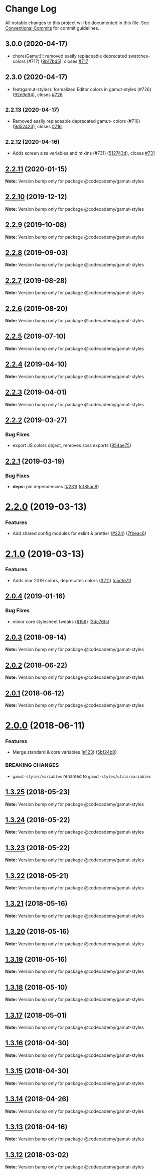 # Change Log

All notable changes to this project will be documented in this file.
See [Conventional Commits](https://conventionalcommits.org) for commit guidelines.

## 3.0.0 (2020-04-17)

* chore(Gamut)!: removed easily replaceable deprecated swatches- colors (#717) ([9b17bd5](https://github.com/RyzacInc/client-modules/commit/9b17bd5)), closes [#717](https://github.com/RyzacInc/client-modules/issues/717)





## 2.3.0 (2020-04-17)

* feat(gamut-styles): formalized Editor colors in gamut-styles (#726) ([92e9e94](https://github.com/RyzacInc/client-modules/commit/92e9e94)), closes [#726](https://github.com/RyzacInc/client-modules/issues/726)





## <small>2.2.13 (2020-04-17)</small>

* Removed easily replaceable deprecated gamut- colors (#716) ([9d52423](https://github.com/RyzacInc/client-modules/commit/9d52423)), closes [#716](https://github.com/RyzacInc/client-modules/issues/716)





## <small>2.2.12 (2020-04-16)</small>

* Adds screen size variables and mixins (#731) ([512743d](https://github.com/RyzacInc/client-modules/commit/512743d)), closes [#731](https://github.com/RyzacInc/client-modules/issues/731)





## [2.2.11](https://github.com/RyzacInc/client-modules/compare/@codecademy/gamut-styles@2.2.10...@codecademy/gamut-styles@2.2.11) (2020-01-15)

**Note:** Version bump only for package @codecademy/gamut-styles





## [2.2.10](https://github.com/RyzacInc/client-modules/compare/@codecademy/gamut-styles@2.2.9...@codecademy/gamut-styles@2.2.10) (2019-12-12)

**Note:** Version bump only for package @codecademy/gamut-styles





## [2.2.9](https://github.com/RyzacInc/client-modules/compare/@codecademy/gamut-styles@2.2.8...@codecademy/gamut-styles@2.2.9) (2019-10-08)

**Note:** Version bump only for package @codecademy/gamut-styles





## [2.2.8](https://github.com/RyzacInc/client-modules/compare/@codecademy/gamut-styles@2.2.5...@codecademy/gamut-styles@2.2.8) (2019-09-03)

**Note:** Version bump only for package @codecademy/gamut-styles

## [2.2.7](https://github.com/RyzacInc/client-modules/compare/@codecademy/gamut-styles@2.2.5...@codecademy/gamut-styles@2.2.7) (2019-08-28)

**Note:** Version bump only for package @codecademy/gamut-styles

## [2.2.6](https://github.com/RyzacInc/client-modules/compare/@codecademy/gamut-styles@2.2.5...@codecademy/gamut-styles@2.2.6) (2019-08-20)

**Note:** Version bump only for package @codecademy/gamut-styles

## [2.2.5](https://github.com/Codecademy/client-modules/compare/@codecademy/gamut-styles@2.2.4...@codecademy/gamut-styles@2.2.5) (2019-07-10)

**Note:** Version bump only for package @codecademy/gamut-styles

## [2.2.4](https://github.com/Codecademy/client-modules/compare/@codecademy/gamut-styles@2.2.3...@codecademy/gamut-styles@2.2.4) (2019-04-10)

**Note:** Version bump only for package @codecademy/gamut-styles

## [2.2.3](https://github.com/Codecademy/client-modules/compare/@codecademy/gamut-styles@2.2.2...@codecademy/gamut-styles@2.2.3) (2019-04-01)

**Note:** Version bump only for package @codecademy/gamut-styles

## [2.2.2](https://github.com/Codecademy/client-modules/compare/@codecademy/gamut-styles@2.2.1...@codecademy/gamut-styles@2.2.2) (2019-03-27)

### Bug Fixes

- export JS colors object, removes scss exports ([854ae75](https://github.com/Codecademy/client-modules/commit/854ae75))

## [2.2.1](https://github.com/Codecademy/client-modules/compare/@codecademy/gamut-styles@2.2.0...@codecademy/gamut-styles@2.2.1) (2019-03-19)

### Bug Fixes

- **deps:** pin dependencies ([#231](https://github.com/Codecademy/client-modules/issues/231)) ([c185ac8](https://github.com/Codecademy/client-modules/commit/c185ac8))

# [2.2.0](https://github.com/Codecademy/client-modules/compare/@codecademy/gamut-styles@2.1.0...@codecademy/gamut-styles@2.2.0) (2019-03-13)

### Features

- Add shared config modules for eslint & prettier ([#224](https://github.com/Codecademy/client-modules/issues/224)) ([7fbeac6](https://github.com/Codecademy/client-modules/commit/7fbeac6))

# [2.1.0](https://github.com/RyzacInc/gamut/compare/@codecademy/gamut-styles@2.0.4...@codecademy/gamut-styles@2.1.0) (2019-03-13)

### Features

- Adds mar 2019 colors, deprecates colors ([#211](https://github.com/RyzacInc/gamut/issues/211)) ([c5c1e7f](https://github.com/RyzacInc/gamut/commit/c5c1e7f))

<a name="2.0.4"></a>

## [2.0.4](https://github.com/RyzacInc/gamut/compare/@codecademy/gamut-styles@2.0.3...@codecademy/gamut-styles@2.0.4) (2019-01-16)

### Bug Fixes

- minor core stylesheet tweaks ([#159](https://github.com/RyzacInc/gamut/issues/159)) ([3dc76fc](https://github.com/RyzacInc/gamut/commit/3dc76fc))

<a name="2.0.3"></a>

## [2.0.3](https://github.com/RyzacInc/gamut/compare/@codecademy/gamut-styles@2.0.2...@codecademy/gamut-styles@2.0.3) (2018-09-14)

**Note:** Version bump only for package @codecademy/gamut-styles

<a name="2.0.2"></a>

## [2.0.2](https://github.com/RyzacInc/gamut/compare/@codecademy/gamut-styles@2.0.1...@codecademy/gamut-styles@2.0.2) (2018-06-22)

**Note:** Version bump only for package @codecademy/gamut-styles

<a name="2.0.1"></a>

## [2.0.1](https://github.com/RyzacInc/gamut/compare/@codecademy/gamut-styles@2.0.0...@codecademy/gamut-styles@2.0.1) (2018-06-12)

**Note:** Version bump only for package @codecademy/gamut-styles

<a name="2.0.0"></a>

# [2.0.0](https://github.com/RyzacInc/gamut/compare/@codecademy/gamut-styles@1.3.25...@codecademy/gamut-styles@2.0.0) (2018-06-11)

### Features

- Merge standard & core variables ([#123](https://github.com/RyzacInc/gamut/issues/123)) ([5bf24b0](https://github.com/RyzacInc/gamut/commit/5bf24b0))

### BREAKING CHANGES

- `gamut-styles/variables` renamed to `gamut-styles/utils/variables`

<a name="1.3.25"></a>

## [1.3.25](https://github.com/RyzacInc/gamut/compare/@codecademy/gamut-styles@1.3.24...@codecademy/gamut-styles@1.3.25) (2018-05-23)

**Note:** Version bump only for package @codecademy/gamut-styles

<a name="1.3.24"></a>

## [1.3.24](https://github.com/RyzacInc/gamut/compare/@codecademy/gamut-styles@1.3.23...@codecademy/gamut-styles@1.3.24) (2018-05-22)

**Note:** Version bump only for package @codecademy/gamut-styles

<a name="1.3.23"></a>

## [1.3.23](https://github.com/RyzacInc/gamut/compare/@codecademy/gamut-styles@1.3.22...@codecademy/gamut-styles@1.3.23) (2018-05-22)

**Note:** Version bump only for package @codecademy/gamut-styles

<a name="1.3.22"></a>

## [1.3.22](https://github.com/RyzacInc/gamut/compare/@codecademy/gamut-styles@1.3.21...@codecademy/gamut-styles@1.3.22) (2018-05-21)

**Note:** Version bump only for package @codecademy/gamut-styles

<a name="1.3.21"></a>

## [1.3.21](https://github.com/RyzacInc/gamut/compare/@codecademy/gamut-styles@1.3.20...@codecademy/gamut-styles@1.3.21) (2018-05-16)

**Note:** Version bump only for package @codecademy/gamut-styles

<a name="1.3.20"></a>

## [1.3.20](https://github.com/RyzacInc/gamut/compare/@codecademy/gamut-styles@1.3.19...@codecademy/gamut-styles@1.3.20) (2018-05-16)

**Note:** Version bump only for package @codecademy/gamut-styles

<a name="1.3.19"></a>

## [1.3.19](https://github.com/RyzacInc/gamut/compare/@codecademy/gamut-styles@1.3.18...@codecademy/gamut-styles@1.3.19) (2018-05-16)

**Note:** Version bump only for package @codecademy/gamut-styles

<a name="1.3.18"></a>

## [1.3.18](https://github.com/RyzacInc/gamut/compare/@codecademy/gamut-styles@1.3.17...@codecademy/gamut-styles@1.3.18) (2018-05-10)

**Note:** Version bump only for package @codecademy/gamut-styles

<a name="1.3.17"></a>

## [1.3.17](https://github.com/RyzacInc/gamut/compare/@codecademy/gamut-styles@1.3.16...@codecademy/gamut-styles@1.3.17) (2018-05-01)

**Note:** Version bump only for package @codecademy/gamut-styles

<a name="1.3.16"></a>

## [1.3.16](https://github.com/RyzacInc/gamut/compare/@codecademy/gamut-styles@1.3.15...@codecademy/gamut-styles@1.3.16) (2018-04-30)

**Note:** Version bump only for package @codecademy/gamut-styles

<a name="1.3.15"></a>

## [1.3.15](https://github.com/RyzacInc/gamut/compare/@codecademy/gamut-styles@1.3.14...@codecademy/gamut-styles@1.3.15) (2018-04-30)

**Note:** Version bump only for package @codecademy/gamut-styles

<a name="1.3.14"></a>

## [1.3.14](https://github.com/RyzacInc/gamut/compare/@codecademy/gamut-styles@1.3.13...@codecademy/gamut-styles@1.3.14) (2018-04-26)

**Note:** Version bump only for package @codecademy/gamut-styles

<a name="1.3.13"></a>

## [1.3.13](https://github.com/RyzacInc/gamut/compare/@codecademy/gamut-styles@1.3.12...@codecademy/gamut-styles@1.3.13) (2018-04-16)

**Note:** Version bump only for package @codecademy/gamut-styles

<a name="1.3.12"></a>

## [1.3.12](https://github.com/RyzacInc/gamut/compare/@codecademy/gamut-styles@1.3.11...@codecademy/gamut-styles@1.3.12) (2018-03-02)

**Note:** Version bump only for package @codecademy/gamut-styles
